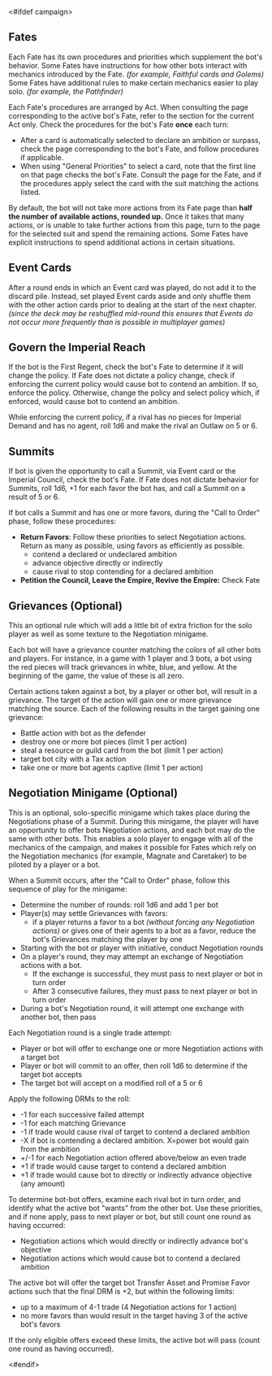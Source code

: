 <#ifdef campaign>
## Fates

Each Fate has its own procedures and priorities which supplement the bot's behavior. Some Fates have instructions for how other bots interact with mechanics introduced by the Fate. *(for example, Faithful cards and Golems)* Some Fates have additional rules to make certain mechanics easier to play solo. *(for example, the Pathfinder)*

Each Fate's procedures are arranged by Act. When consulting the page corresponding to the active bot's Fate, refer to the section for the current Act only. Check the procedures for the bot's Fate **once** each turn:

- After a card is automatically selected to declare an ambition or surpass, check the page corresponding to the bot's Fate, and follow procedures if applicable.
- When using "General Priorities" to select a card, note that the first line on that page checks the bot's Fate. Consult the page for the Fate, and if the procedures apply select the card with the suit matching the actions listed.

By default, the bot will not take more actions from its Fate page than **half the number of available actions, rounded up.** Once it takes that many actions, or is unable to take further actions from this page, turn to the page for the selected suit and spend the remaining actions. Some Fates have explicit instructions to spend additional actions in certain situations.

## Event Cards

After a round ends in which an Event card was played, do not add it to the discard pile. Instead, set played Event cards aside and only shuffle them with the other action cards prior to dealing at the start of the next chapter. *(since the deck may be reshuffled mid-round this ensures that Events do not occur more frequently than is possible in multiplayer games)*

## Govern the Imperial Reach

If the bot is the First Regent, check the bot's Fate to determine if it will change the policy. If Fate does not dictate a policy change, check if enforcing the current policy would cause bot to contend an ambition. If so, enforce the policy. Otherwise, change the policy and select policy which, if enforced, would cause bot to contend an ambition.

While enforcing the current policy, if a rival has no pieces for Imperial Demand and has no agent, roll 1d6 and make the rival an Outlaw on 5 or 6.

## Summits

If bot is given the opportunity to call a Summit, via Event card or the Imperial Council, check the bot's Fate. If Fate does not dictate behavior for Summits, roll 1d6, +1 for each favor the bot has, and call a Summit on a result of 5 or 6.

If bot calls a Summit and has one or more favors, during the "Call to Order" phase, follow these procedures:

- **Return Favors**: Follow these priorities to select Negotiation actions. Return as many as possible, using favors as efficiently as possible.
	- contend a declared or undeclared ambition
	- advance objective directly or indirectly
	- cause rival to stop contending for a declared ambition
- **Petition the Council, Leave the Empire, Revive the Empire:** Check Fate

## Grievances (Optional)

This an optional rule which will add a little bit of extra friction for the solo player as well as some texture to the Negotiation minigame.

Each bot will have a grievance counter matching the colors of all other bots and players. For instance, in a game with 1 player and 3 bots, a bot using the red pieces will track grievances in white, blue, and yellow. At the beginning of the game, the value of these is all zero.

Certain actions taken against a bot, by a player or other bot, will result in a grievance. The target of the action will gain one or more grievance matching the source. Each of the following results in the target gaining one grievance:

* Battle action with bot as the defender
* destroy one or more bot pieces (limit 1 per action)
* steal a resource or guild card from the bot (limit 1 per action)
* target bot city with a Tax action
* take one or more bot agents captive (limit 1 per action)

<div class="pagebreak"> </div>

## Negotiation Minigame (Optional)

This is an optional, solo-specific minigame which takes place during the Negotiations phase of a Summit. During this minigame, the player will have an opportunity to offer bots Negotiation actions, and each bot may do the same with other bots. This enables a solo player to engage with all of the mechanics of the campaign, and makes it possible for Fates which rely on the Negotiation mechanics (for example, Magnate and Caretaker) to be piloted by a player or a bot. 

When a Summit occurs, after the "Call to Order" phase, follow this sequence of play for the minigame:

- Determine the number of rounds: roll 1d6 and add 1 per bot
- Player(s) may settle Grievances with favors:
	- if a player returns a favor to a bot *(without forcing any Negotiation actions)* or gives one of their agents to a bot as a favor, reduce the bot's Grievances matching the player by one
- Starting with the bot or player with initiative, conduct Negotiation rounds
- On a player's round, they may attempt an exchange of Negotiation actions with a bot.
	- If the exchange is successful, they must pass to next player or bot in turn order
	- After 3 consecutive failures, they must pass to next player or bot in turn order
- During a bot's Negotiation round, it will attempt one exchange with another bot, then pass

Each Negotiation round is a single trade attempt:

- Player or bot will offer to exchange one or more Negotiation actions with a target bot
- Player or bot will commit to an offer, then roll 1d6 to determine if the target bot accepts
- The target bot will accept on a modified roll of a 5 or 6

Apply the following DRMs to the roll:

<ul>
<li>-1 for each successive failed attempt</li>
<li>-1 for each matching Grievance</li>
<li>-1 if trade would cause rival of target to contend a declared ambition</li>
<li>-X if bot is contending a declared ambition. X=power bot would gain from the ambition</li>
<li>+/-1 for each Negotiation action offered above/below an even trade</li>
<li>+1 if trade would cause target to contend a declared ambition</li>
<li>+1 if trade would cause bot to directly or indirectly advance objective (any amount)</li>
</ul>

To determine bot-bot offers, examine each rival bot in turn order, and identify what the active bot "wants" from the other bot. Use these priorities, and if none apply, pass to next player or bot, but still count one round as having occurred:

- Negotiation actions which would directly or indirectly advance bot's objective
- Negotiation actions which would cause bot to contend a declared ambition

The active bot will offer the target bot Transfer Asset and Promise Favor actions such that the final DRM is +2, but within the following limits:

- up to a maximum of 4-1 trade (4 Negotiation actions for 1 action)
- no more favors than would result in the target having 3 of the active bot's favors

If the only eligible offers exceed these limits, the active bot will pass (count one round as having occurred).
<div class="pagebreak"> </div>
<#endif>
